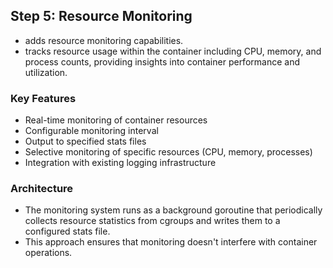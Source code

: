 
## Step 5: Resource Monitoring

- adds resource monitoring capabilities. 
- tracks resource usage within the container including CPU, memory, and process counts, providing insights into container performance and utilization.

### Key Features

- Real-time monitoring of container resources
- Configurable monitoring interval
- Output to specified stats files
- Selective monitoring of specific resources (CPU, memory, processes)
- Integration with existing logging infrastructure

### Architecture

- The monitoring system runs as a background goroutine that periodically collects resource statistics from cgroups and writes them to a configured stats file.
- This approach ensures that monitoring doesn't interfere with container operations.


